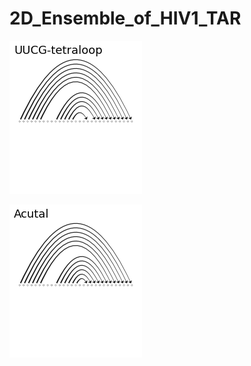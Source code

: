# 2D_Ensemble_of_HIV1_TAR

![Image 1](HIV1_TAR_simulated_2D.png)

![Image 2](HIV1_TAR_actual_2D.png)
